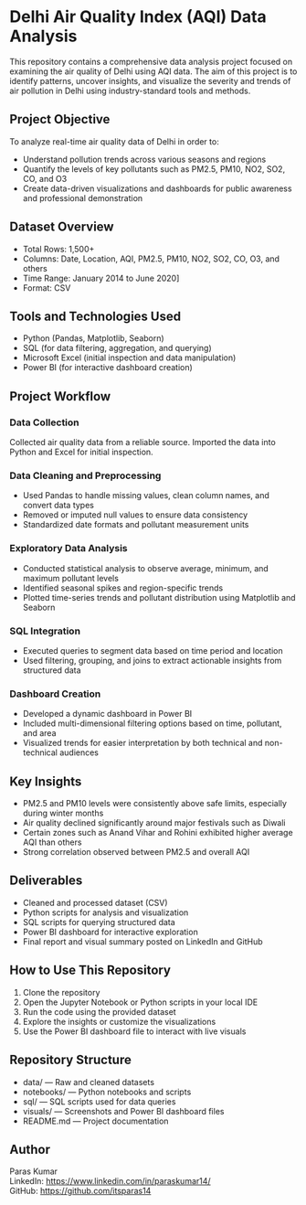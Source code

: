 # Delhi Air Quality Index (AQI) Data Analysis

This repository contains a comprehensive data analysis project focused on examining the air quality of Delhi using AQI data. The aim of this project is to identify patterns, uncover insights, and visualize the severity and trends of air pollution in Delhi using industry-standard tools and methods.

## Project Objective

To analyze real-time air quality data of Delhi in order to:
- Understand pollution trends across various seasons and regions
- Quantify the levels of key pollutants such as PM2.5, PM10, NO2, SO2, CO, and O3
- Create data-driven visualizations and dashboards for public awareness and professional demonstration

## Dataset Overview

- Total Rows: 1,500+
- Columns: Date, Location, AQI, PM2.5, PM10, NO2, SO2, CO, O3, and others
- Time Range: January 2014 to June 2020]
- Format: CSV

## Tools and Technologies Used

- Python (Pandas, Matplotlib, Seaborn)
- SQL (for data filtering, aggregation, and querying)
- Microsoft Excel (initial inspection and data manipulation)
- Power BI (for interactive dashboard creation)

## Project Workflow

### Data Collection
Collected air quality data from a reliable source. Imported the data into Python and Excel for initial inspection.

### Data Cleaning and Preprocessing
- Used Pandas to handle missing values, clean column names, and convert data types
- Removed or imputed null values to ensure data consistency
- Standardized date formats and pollutant measurement units

### Exploratory Data Analysis
- Conducted statistical analysis to observe average, minimum, and maximum pollutant levels
- Identified seasonal spikes and region-specific trends
- Plotted time-series trends and pollutant distribution using Matplotlib and Seaborn

### SQL Integration
- Executed queries to segment data based on time period and location
- Used filtering, grouping, and joins to extract actionable insights from structured data

### Dashboard Creation
- Developed a dynamic dashboard in Power BI
- Included multi-dimensional filtering options based on time, pollutant, and area
- Visualized trends for easier interpretation by both technical and non-technical audiences

## Key Insights

- PM2.5 and PM10 levels were consistently above safe limits, especially during winter months
- Air quality declined significantly around major festivals such as Diwali
- Certain zones such as Anand Vihar and Rohini exhibited higher average AQI than others
- Strong correlation observed between PM2.5 and overall AQI

## Deliverables

- Cleaned and processed dataset (CSV)
- Python scripts for analysis and visualization
- SQL scripts for querying structured data
- Power BI dashboard for interactive exploration
- Final report and visual summary posted on LinkedIn and GitHub

## How to Use This Repository

1. Clone the repository
2. Open the Jupyter Notebook or Python scripts in your local IDE
3. Run the code using the provided dataset
4. Explore the insights or customize the visualizations
5. Use the Power BI dashboard file to interact with live visuals

## Repository Structure

- data/ — Raw and cleaned datasets
- notebooks/ — Python notebooks and scripts
- sql/ — SQL scripts used for data queries
- visuals/ — Screenshots and Power BI dashboard files
- README.md — Project documentation

## Author

Paras Kumar  
LinkedIn: https://www.linkedin.com/in/paraskumar14/  
GitHub: https://github.com/itsparas14

